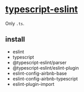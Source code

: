 # [typescript-eslint](https://github.com/typescript-eslint/typescript-eslint)

Only `.ts`.

## install

- eslint
- typescript
- @typescript-eslint/parser
- @typescript-eslint/eslint-plugin
- eslint-config-airbnb-base
- eslint-config-airbnb-typescript
- eslint-plugin-import
